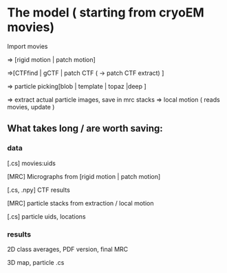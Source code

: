 # The model ( starting from cryoEM movies)

Import movies 

=> [rigid motion | patch motion] 

=>[CTFfind | gCTF | patch CTF ( -> patch CTF extract) ] 

=> particle picking[blob | template | topaz |deep ] 

=> extract actual particle images, save in mrc stacks => local motion ( reads movies, update )


## What takes long / are worth saving:
### data
[.cs] movies:uids 

[MRC] Micrographs from [rigid motion | patch motion]

[.cs, .npy] CTF results 

[MRC] particle stacks from extraction / local motion

[.cs] particle uids, locations

### results

2D class averages, PDF version, final MRC

3D map, particle .cs

